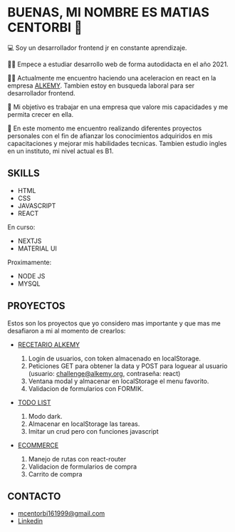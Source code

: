 # BUENAS, MI NOMBRE ES MATIAS CENTORBI 👋
💻 Soy un desarrollador frontend jr en constante aprendizaje.

👨‍🎓 Empece a estudiar desarrollo web de forma autodidacta en el año 2021. 

👨‍💼 Actualmente me encuentro haciendo una aceleracion en react en la empresa [ALKEMY](https://www.alkemy.org/). Tambien estoy en busqueda laboral para ser desarrollador frontend. 

🥇 Mi objetivo es trabajar en una empresa que valore mis capacidades y me permita crecer en ella. 

📖 En este momento me encuentro realizando diferentes proyectos personales con el fin de afianzar los conocimientos adquiridos en mis capacitaciones y mejorar mis habilidades tecnicas. Tambien estudio ingles en un instituto, mi nivel actual es B1.


## SKILLS
- HTML
- CSS
- JAVASCRIPT
- REACT

En curso:
- NEXTJS 
- MATERIAL UI 

Proximamente:
- NODE JS
- MYSQL

## PROYECTOS 
Estos son los proyectos que yo considero mas importante y que mas me desafiaron a mi al momento de crearlos:
* [RECETARIO ALKEMY](https://hopeful-johnson-5772a3.netlify.app/#/)
  1. Login de usuarios, con token almacenado en localStorage.
  2. Peticiones GET para obtener la data y POST para loguear al usuario (usuario: challenge@alkemy.org, contraseña: react)
  3. Ventana modal y almacenar en localStorage el menu favorito.
  4. Validacion de formularios con FORMIK.

* [TODO LIST](https://agitated-cray-295fec.netlify.app/)
  1. Modo dark.
  2. Almacenar en localStorage las tareas.
  3. Imitar un crud pero con funciones javascript

* [ECOMMERCE](https://ecommerce-codealoo.vercel.app/)
  1. Manejo de rutas con react-router
  2. Validacion de formularios de compra
  3. Carrito de compra

## CONTACTO
* mcentorbi161999@gmail.com
* [Linkedin](https://www.linkedin.com/in/matias-centorbi/)


